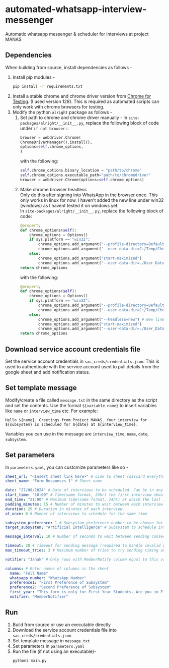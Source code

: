 # automated-whatsapp-interview-messenger
Automatic whatsapp messenger & scheduler for interviews at project MANAS

## Dependencies 
When building from source, install dependencies as follows -
1. Install pip modules - 
    ```bash
    pip install -r requirements.txt
    ```
2. Install a stable chrome and chrome driver version from [Chrome for Testing](https://googlechromelabs.github.io/chrome-for-testing/). (I used version 128). This is required as automated scripts can only work with chrome browsers for testing.
3. Modify the python `alright` package as follows - 
   1. Set path to chrome and chrome driver manually - 
        In `site-packages/alright/__init__.py`, replace the following block of code under ``if not browser:``:
        ```python    
        browser = webdriver.Chrome(
        ChromeDriverManager().install(),
        options=self.chrome_options,
        )
        ```
        with the following:
        ```python
        self.chrome_options.binary_location = "path/to/chrome"
        self.chrome_options.executable_path="path/to/chromedriver"
        browser = webdriver.Chrome(options=self.chrome_options)
        ```
    2. Make chrome browser headless \
        Only do this after signing into WhatsApp in the browser once. This only works in linux for now. I haven't added the new line under win32 (windows) as I havent tested it on windows yet. \
        In `site-packages/alright/__init__.py`, replace the following block of code:
        ```python
        @property
        def chrome_options(self):
            chrome_options = Options()
            if sys.platform == "win32":
                chrome_options.add_argument("--profile-directory=Default")
                chrome_options.add_argument("--user-data-dir=C:/Temp/ChromeProfile")
            else:
                chrome_options.add_argument("start-maximized")
                chrome_options.add_argument("--user-data-dir=./User_Data")
        return chrome_options
        ```
        with the following:
        ```python
        @property
        def chrome_options(self):
            chrome_options = Options()
            if sys.platform == "win32":
                chrome_options.add_argument("--profile-directory=Default")
                chrome_options.add_argument("--user-data-dir=C:/Temp/ChromeProfile")
            else:
                chrome_options.add_argument("--headless=new") # New line
                chrome_options.add_argument("start-maximized")
                chrome_options.add_argument("--user-data-dir=./User_Data")
        return chrome_options
        ```

## Download service account credentials file
Set the service account credentials in ``sac_creds/credentials.json``. This is used to authenticate with the service account used to pull details from the google sheet and add notification status.

## Set template message
Modify/create a file called `message.txt` in the same directory as the script and set the contents. Use the format ``${variable_name}`` to insert variables like ``name`` or ``interview_time`` etc. For example:
```
Hello ${name}. Greetings from Project MANAS. Your interview for ${subsystem} is scheduled for ${date} at ${interview_time}.
```
Variables you can use in the message are ``interview_time``, ``name``, ``date``, ``subsystem``.

## Set parameters
In `parameters.yaml`, you can customize parameters like so - 
```yaml
sheet_url: "<Insert sheet link here>" # Link to sheet (discard everything after the id i.e. from '/edit')
sheet_name: "Form Responses 1" # Sheet name

date: "27/08/2024" # Date of interviews to be scheduled. Can be in any format
start_time: "10:00" # Time(same format, 24hr) the first interview should start at
end_time: "21:00" # Maximum time(same format, 24hr) at which the last interview should end by
padding_minutes: 15 # Number of minutes to wait between each interview
duration: 25 # Duration in minutes of each interview
at_once: 6 # Number of interviews to schedule for the same time 

subsystem_preference: 1 # Subsystem preference number to be chosen for the interview.
target_subsystem: "Artificial Intelligence" # Subsystem to schedule interviews for. Set empty string("") or null for no restrictions. This must be the same string as in the sheet

message_interval: 10 # Number of seconds to wait between sending consecutive whatsapp messages

timeout: 20 # Timeout for sending message (required to handle invalid phone numbers)
max_timeout_tries: 3 # Maximum number of tries to try sending timing out messages

notifier: "Janak" # Only rows with MemberNotify column equal to this value will be considered (to split sending messages among people)

columns: # Enter names of columns in the sheet
  name: "Full Name"
  whatsapp_number: "WhatsApp Number"
  preference1: "First Preference of Subsystem"
  preference2: "Second Preference of Subsystem"
  first_year: "This form is only for First Year Students. Are you in First Year?"
  notifier: "MemberNotifier"
```

## Run
1. Build from source or use an executable directly 
2. Download the service account credentials file into `sac_creds/credentials.json`
3. Set template message in `message.txt`
4. Set parameters in `parameters.yaml`
5. Run the file (if not using an executable)- 
    ```bash
    python3 main.py
    ```